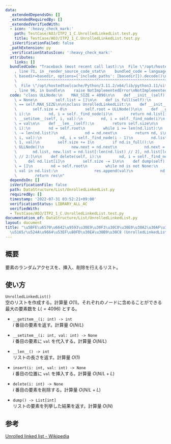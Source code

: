 ```yaml
---
data:
  _extendedDependsOn: []
  _extendedRequiredBy: []
  _extendedVerifiedWith:
  - icon: ':heavy_check_mark:'
    path: TestCase/AOJ/ITP2_1_C.UnrolledLinkedList.test.py
    title: TestCase/AOJ/ITP2_1_C.UnrolledLinkedList.test.py
  _isVerificationFailed: false
  _pathExtension: py
  _verificationStatusIcon: ':heavy_check_mark:'
  attributes:
    links: []
  bundledCode: "Traceback (most recent call last):\n  File \"/opt/hostedtoolcache/Python/3.11.2/x64/lib/python3.11/site-packages/onlinejudge_verify/documentation/build.py\"\
    , line 71, in _render_source_code_stat\n    bundled_code = language.bundle(stat.path,\
    \ basedir=basedir, options={'include_paths': [basedir]}).decode()\n          \
    \         ^^^^^^^^^^^^^^^^^^^^^^^^^^^^^^^^^^^^^^^^^^^^^^^^^^^^^^^^^^^^^^^^^^^^^^^^^^^^^^^^^\n\
    \  File \"/opt/hostedtoolcache/Python/3.11.2/x64/lib/python3.11/site-packages/onlinejudge_verify/languages/python.py\"\
    , line 96, in bundle\n    raise NotImplementedError\nNotImplementedError\n"
  code: "class ULLNode:\n    MAX_SIZE = 4096\n\n    def __init__(self):\n        self.next\
    \ = None\n        self.list = []\n\n    def is_full(self):\n        return len(self.list)\
    \ == self.MAX_SIZE\n\n\nclass UnrolledLinkedList:\n    def __init__(self):\n \
    \       self.size = 0\n        self.root = ULLNode()\n\n    def __getitem__(self,\
    \ i):\n        nd, i = self._find_node(i)\n        return nd.list[i]\n\n    def\
    \ __setitem__(self, i, val):\n        nd, i = self._find_node(i)\n        nd.list[i]\
    \ = val\n\n    def __len__(self):\n        return self.size\n\n    def _find_node(self,\
    \ i):\n        nd = self.root\n        while i >= len(nd.list):\n            i\
    \ -= len(nd.list)\n            nd = nd.next\n        return nd, i\n\n    def insert(self,\
    \ i, val):\n        nd, i = self._find_node(i - 1)\n        nd.list.insert(i +\
    \ 1, val)\n        self.size += 1\n        if nd.is_full():\n            new =\
    \ ULLNode()\n            new.next = nd.next\n            nd.next = new\n     \
    \       nd.list, new.list = nd.list[:len(nd.list) // 2], nd.list[len(nd.list)\
    \ // 2:]\n\n    def delete(self, i):\n        nd, i = self._find_node(i)\n   \
    \     del nd.list[i]\n        self.size -= 1\n\n    def dump(self):\n        res\
    \ = []\n        nd = self.root\n        while nd is not None:\n            for\
    \ val in nd.list:\n                res.append(val)\n            nd = nd.next\n\
    \        return res\n"
  dependsOn: []
  isVerificationFile: false
  path: DataStructure/List/UnrolledLinkedList.py
  requiredBy: []
  timestamp: '2022-07-31 03:52:21+09:00'
  verificationStatus: LIBRARY_ALL_AC
  verifiedWith:
  - TestCase/AOJ/ITP2_1_C.UnrolledLinkedList.test.py
documentation_of: DataStructure/List/UnrolledLinkedList.py
layout: document
title: "\u5BFE\u6570\u6642\u9593\u30E9\u30F3\u30C0\u30E0\u30A2\u30AF\u30BB\u30B9/\u633F\
  \u5165/\u524A\u9664\u53EF\u80FD\u30EA\u30B9\u30C8 (UnrolledLinkedList)"
---
```


## 概要
要素のランダムアクセスを、挿入、削除を行えるリスト。

## 使い方
`UnrolledLinkedList()`  
空のリストを作成する。計算量 $O(1)$。それぞれのノードに含めることができる最大の要素数を $L(=4096)$ とする。

- `__getitem__(i: int) -> int`  
$i$ 番目の要素を返す。計算量 $O(N/L)$

- `__setitem__(i: int, val: int) -> None`  
$i$ 番目の要素に `val` を代入する。計算量 $O(N/L)$

- `__len__() -> int`  
リストの長さを返す。計算量 $O(1)$

- `insert(i: int, val: int) -> None`  
$i$ 番目の位置に `val` を挿入する。計算量 $O(N/L + L)$

- `delete(i: int) -> None`  
$i$ 番目の要素を削除する。計算量 $O(N/L + L)$

- `dump() -> List[int]`  
リストの要素を列挙した結果を返す。計算量 $O(N)$

## 参考
[Unrolled linked list - Wikipedia](https://ja.wikipedia.org/wiki/Unrolled_linked_list)
